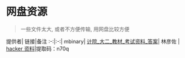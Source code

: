# 网盘资源
> 一些文件太大, 或者不方便传输, 用网盘比较方便


提供者| 链接|备注
:-:|:-:|
mbinary| [计院_大二_教材_考试资料_答案](https://pan.baidu.com/s/1IUsB05MuIREbD_NY5Bqnog)|
林彦佐 | [hacker 资料](https://pan.baidu.com/s/1huDFi1hMMSVlTwvxhEIrpQ)|提取码：n70q 

